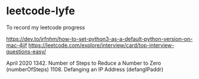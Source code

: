 # leetcode-lyfe
To record my leetcode progress

<https://dev.to/irfnhm/how-to-set-python3-as-a-default-python-version-on-mac-4jjf>
<https://leetcode.com/explore/interview/card/top-interview-questions-easy/>

April 2020
1342. Number of Steps to Reduce a Number to Zero (numberOfSteps)
1108. Defanging an IP Address (defangIPaddr)
